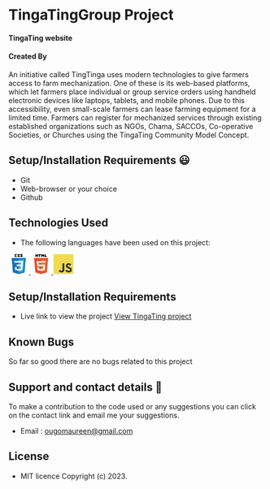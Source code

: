 # TingaTingGroup Project
#### TingaTing website
#### Created By

An initiative called TingTinga uses modern technologies to give farmers access to farm mechanization. One of these is its web-based platforms, which let farmers place individual or group service orders using handheld electronic devices like laptops, tablets, and mobile phones. Due to this accessibility, even small-scale farmers can lease farming equipment for a limited time. Farmers can register for mechanized services through existing established organizations such as NGOs, Chama, SACCOs, Co-operative Societies, or Churches using the TingaTing Community Model Concept.

## Setup/Installation Requirements 😃
* Git
* Web-browser or your choice
* Github
## Technologies Used
 * The following languages have been used on this project:

<p align="left"> 
<a href="https://www.w3schools.com/css/" target="_blank"> 
<img src="https://raw.githubusercontent.com/devicons/devicon/master/icons/css3/css3-original-wordmark.svg" alt="css3" width="40" height="40"/> 
</a>
 <a href="https://www.w3.org/html/" target="_blank">
 <img src="https://raw.githubusercontent.com/devicons/devicon/master/icons/html5/html5-original-wordmark.svg" alt="html5" width="40" height="40"/>
  </a> 
  <a href="https://developer.mozilla.org/en-US/docs/Web/JavaScript" target="_blank">
<img src="https://raw.githubusercontent.com/devicons/devicon/master/icons/javascript/javascript-original.svg" alt="javascript" width="40" height="40"/>
 </a> 
 </p>

## Setup/Installation Requirements

* Live link to view the project <a href="https://tingating-website.netlify.app/">View TingaTing project</a>

## Known Bugs
 So far so good there are no bugs related to this project 
## Support and contact details 🙂
To make a contribution to the code used or any suggestions you can click on the contact link and email me your suggestions.
* Email :
ougomaureen@gmail.com


## License
* MIT licence Copyright (c) 2023.